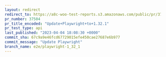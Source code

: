 ```yaml
---
layout: redirect
redirect_to: https://a8c-woo-test-reports.s3.amazonaws.com/public/pr/37504/api/index.html
pr_number: 37504
pr_title_encoded: "Update+Playwright+to+1.32.1"
pr_test_type: api
last_published: "2023-04-04 18:08:30 +0000"
commit_sha: 67c9a9e46fcd67729015efe450cae27687e6b977
commit_message: "Update Playwright"
branch_name: e2e/playwright-1_32_1
---
```

